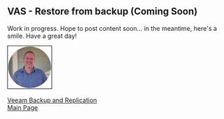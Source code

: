 ## VAS - Restore from backup (Coming Soon)

<!-- 
Updated: 2020-11-25
--> 

Work in progress.  Hope to post content soon... in the meantime, here's a smile.  Have a great day!

<img src="../../mlwiles.png" width="100" style="border: 1px solid black">

<!-- 
## Topic 1
### SubTopic 1

_Note the information described in this example are guidelines.  There are multiple ways to configure the various parts of the example.  Please adjust accordingly for your needs._

--> 

[Veeam Backup and Replication](https://mlwiles.github.io/vmwaresolutions/vas/)<br/>
[Main Page](https://mlwiles.github.io/vmwaresolutions)